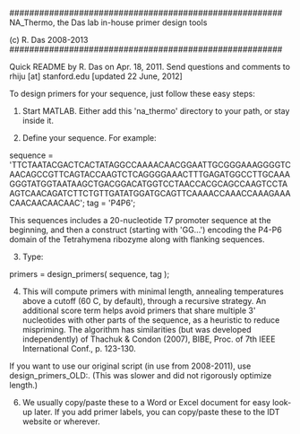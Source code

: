 #######################################################
NA_Thermo, the Das lab in-house primer design tools

(c) R. Das 2008-2013
#######################################################

Quick README by R. Das on Apr. 18, 2011. Send questions and comments to rhiju [at] stanford.edu
  [updated 22 June, 2012]

To design primers for your sequence, just follow these easy steps:

1. Start MATLAB.  Either add this 'na_thermo' directory to your path, or stay inside it.

2. Define your sequence. For example:

 sequence = 'TTCTAATACGACTCACTATAGGCCAAAACAACGGAATTGCGGGAAAGGGGTCAACAGCCGTTCAGTACCAAGTCTCAGGGGAAACTTTGAGATGGCCTTGCAAAGGGTATGGTAATAAGCTGACGGACATGGTCCTAACCACGCAGCCAAGTCCTAAGTCAACAGATCTTCTGTTGATATGGATGCAGTTCAAAACCAAACCAAAGAAACAACAACAACAAC';
 tag = 'P4P6';

This sequences includes a 20-nucleotide T7 promoter sequence at the beginning, and then a construct (starting with 'GG...') encoding the P4-P6 domain of the Tetrahymena ribozyme along with flanking sequences.

3. Type:

 primers = design_primers( sequence, tag );

4. This will compute primers with minimal length, annealing temperatures above a cutoff (60 C, by default), through a recursive strategy. An additional score term helps avoid primers that share multiple 3' nucleotides with other parts of the sequence, as a heuristic to reduce mispriming. The algorithm has similarities (but was developed independently) of Thachuk & Condon (2007), BIBE, Proc. of 7th IEEE International Conf., p. 123-130.

  If you want to use our original script (in use from 2008-2011), use design_primers_OLD:. (This was slower and did not rigorously optimize length.)


6. We usually copy/paste these to a Word or Excel document for easy look-up later. If you add primer labels, you can copy/paste these to the IDT website or wherever.
